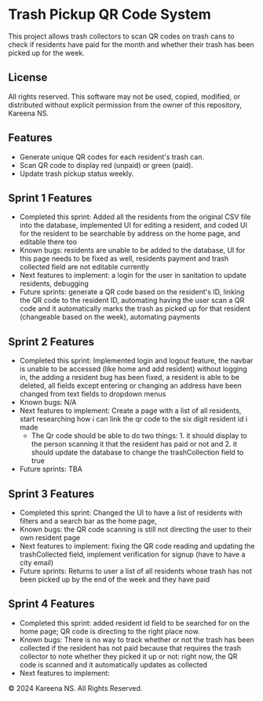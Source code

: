 # Trash Pickup QR Code System

This project allows trash collectors to scan QR codes on trash cans to check if residents have paid for the month and whether their trash has been picked up for the week.

## License
All rights reserved. This software may not be used, copied, modified, or distributed without explicit permission from the owner of this repository, Kareena NS.

## Features
- Generate unique QR codes for each resident's trash can.
- Scan QR code to display red (unpaid) or green (paid).
- Update trash pickup status weekly.

## Sprint 1 Features
- Completed this sprint: Added all the residents from the original CSV file into the database, implemented UI for editing a resident, and coded UI for the resident to be searchable by address on the home page, and editable there too
- Known bugs: residents are unable to be added to the database, UI for this page needs to be fixed as well, residents payment and trash collected field are not editable currently
- Next features to implement: a login for the user in sanitation to update residents, debugging
- Future sprints: generate a QR code based on the resident's ID, linking the QR code to the resident ID, automating having the user scan a QR code and it automatically marks the trash as picked up for that resident (changeable based on the week), automating payments

## Sprint 2 Features
- Completed this sprint: Implemented login and logout feature, the navbar is unable to be accessed (like home and add resident) without logging in, the adding a resident bug has been fixed, a resident is able to be deleted, all fields except entering or changing an address have been changed from text fields to dropdown menus
- Known bugs: N/A
- Next features to implement: Create a page with a list of all residents, start researching how i can link the qr code to the six digit resident id i made
    - The Qr code should be able to do two things: 1. it should display to the person scanning it that the resident has paid or not and 2. it should update the database to change the trashCollection field to true
- Future sprints: TBA

## Sprint 3 Features
- Completed this sprint: Changed the UI to have a list of residents with filters and a search bar as the home page,
- Known bugs: the QR code scanning is still not directing the user to their own resident page
- Next features to implement: fixing the QR code reading and updating the trashCollected field, implement verification for signup (have to have a city email)
- Future sprints: Returns to user a list of all residents whose trash has not been picked up by the end of the week and they have paid

## Sprint 4 Features
- Completed this sprint: added resident id field to be searched for on the home page; QR code is directing to the right place now. 
- Known bugs: There is no way to track whether or not the trash has been collected if the resident has not paid because that requires the trash collector to note whether they picked it up or not: right now, the QR code is scanned and it automatically updates as collected
- Next features to implement: 


© 2024 Kareena NS. All Rights Reserved.
